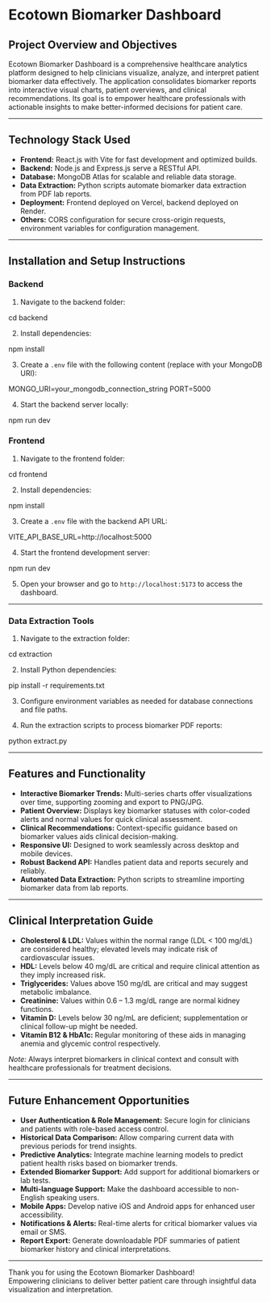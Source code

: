 # Ecotown Biomarker Dashboard

## Project Overview and Objectives

Ecotown Biomarker Dashboard is a comprehensive healthcare analytics platform designed to help clinicians visualize, analyze, and interpret patient biomarker data effectively. The application consolidates biomarker reports into interactive visual charts, patient overviews, and clinical recommendations. Its goal is to empower healthcare professionals with actionable insights to make better-informed decisions for patient care.

---

## Technology Stack Used

- **Frontend:** React.js with Vite for fast development and optimized builds.
- **Backend:** Node.js and Express.js serve a RESTful API.
- **Database:** MongoDB Atlas for scalable and reliable data storage.
- **Data Extraction:** Python scripts automate biomarker data extraction from PDF lab reports.
- **Deployment:** Frontend deployed on Vercel, backend deployed on Render.
- **Others:** CORS configuration for secure cross-origin requests, environment variables for configuration management.

---

## Installation and Setup Instructions

### Backend

1. Navigate to the backend folder:

cd backend

2. Install dependencies:

npm install


3. Create a `.env` file with the following content (replace with your MongoDB URI):

MONGO_URI=your_mongodb_connection_string
PORT=5000


4. Start the backend server locally:

npm run dev


### Frontend

1. Navigate to the frontend folder:

cd frontend


2. Install dependencies:

npm install


3. Create a `.env` file with the backend API URL:

VITE_API_BASE_URL=http://localhost:5000


4. Start the frontend development server:


npm run dev


5. Open your browser and go to `http://localhost:5173` to access the dashboard.

---

### Data Extraction Tools

1. Navigate to the extraction folder:

cd extraction


2. Install Python dependencies:

pip install -r requirements.txt


3. Configure environment variables as needed for database connections and file paths.

4. Run the extraction scripts to process biomarker PDF reports:

python extract.py


---

## Features and Functionality

- **Interactive Biomarker Trends:** Multi-series charts offer visualizations over time, supporting zooming and export to PNG/JPG.
- **Patient Overview:** Displays key biomarker statuses with color-coded alerts and normal values for quick clinical assessment.
- **Clinical Recommendations:** Context-specific guidance based on biomarker values aids clinical decision-making.
- **Responsive UI:** Designed to work seamlessly across desktop and mobile devices.
- **Robust Backend API:** Handles patient data and reports securely and reliably.
- **Automated Data Extraction:** Python scripts to streamline importing biomarker data from lab reports.

---

## Clinical Interpretation Guide

- **Cholesterol & LDL:** Values within the normal range (LDL < 100 mg/dL) are considered healthy; elevated levels may indicate risk of cardiovascular issues.
- **HDL:** Levels below 40 mg/dL are critical and require clinical attention as they imply increased risk.
- **Triglycerides:** Values above 150 mg/dL are critical and may suggest metabolic imbalance.
- **Creatinine:** Values within 0.6 – 1.3 mg/dL range are normal kidney functions.
- **Vitamin D:** Levels below 30 ng/mL are deficient; supplementation or clinical follow-up might be needed.
- **Vitamin B12 & HbA1c:** Regular monitoring of these aids in managing anemia and glycemic control respectively.

*Note:* Always interpret biomarkers in clinical context and consult with healthcare professionals for treatment decisions.

---

## Future Enhancement Opportunities

- **User Authentication & Role Management:** Secure login for clinicians and patients with role-based access control.
- **Historical Data Comparison:** Allow comparing current data with previous periods for trend insights.
- **Predictive Analytics:** Integrate machine learning models to predict patient health risks based on biomarker trends.
- **Extended Biomarker Support:** Add support for additional biomarkers or lab tests.
- **Multi-language Support:** Make the dashboard accessible to non-English speaking users.
- **Mobile Apps:** Develop native iOS and Android apps for enhanced user accessibility.
- **Notifications & Alerts:** Real-time alerts for critical biomarker values via email or SMS.
- **Report Export:** Generate downloadable PDF summaries of patient biomarker history and clinical interpretations.

---

Thank you for using the Ecotown Biomarker Dashboard!  
Empowering clinicians to deliver better patient care through insightful data visualization and interpretation.
